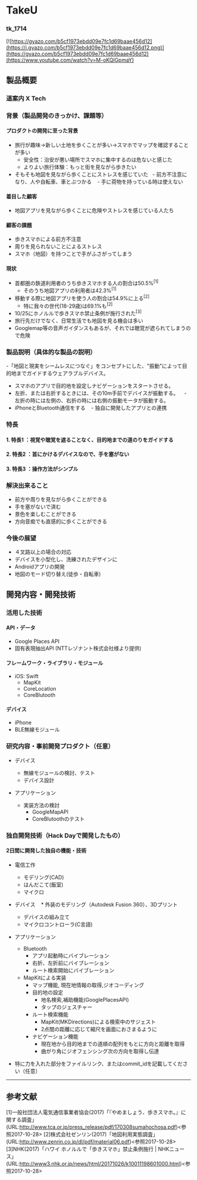 # TakeU
### tk_1714

[![https://gyazo.com/b5cf1973ebdd09e7fc1d69baae456d12](https://i.gyazo.com/b5cf1973ebdd09e7fc1d69baae456d12.png)](https://gyazo.com/b5cf1973ebdd09e7fc1d69baae456d12)(https://www.youtube.com/watch?v=M-oKQlGpmaY)
## 製品概要
### 道案内 X Tech

### 背景（製品開発のきっかけ、課題等）
#### プロダクトの開発に至った背景
- 旅行が趣味→新しい土地を歩くことが多い→スマホでマップを確認することが多い
    - 安全性：治安が悪い場所でスマホに集中するのは危ないと感じた
    - よりよい旅行体験：もっと街を見ながら歩きたい
- そもそも地図を見ながら歩くことにストレスを感じていた
    - 前方不注意になり、人や自転車、車とぶつかる
    - 手に荷物を持っている時は使えない

#### 着目した顧客
- 地図アプリを見ながら歩くことに危険やストレスを感じている人たち

#### 顧客の課題
- 歩きスマホによる前方不注意
- 周りを見られないことによるストレス
- スマホ（地図）を持つことで手がふさがってしまう

#### 現状
- 首都圏の鉄道利用者のうち歩きスマホする人の割合は50.5%<sup>[1]</sup>
    - そのうち地図アプリの利用者は42.3%<sup>[1]</sup>
- 移動する際に地図アプリを使う人の割合は54.9%に上る<sup>[2]</sup>
    - 特に我々の世代(18-29歳)は69.1%も<sup>[2]</sup>
- 10/25にホノルルで歩きスマホ禁止条例が施行された<sup>[3]</sup>
- 旅行先だけでなく、日常生活でも地図を見る機会は多い
- Googlemap等の音声ガイダンスもあるが、それでは聴覚が遮られてしまうので危険

### 製品説明（具体的な製品の説明）
-「地図と現実をシームレスにつなぐ」をコンセプトにした、"振動"によって目的地までガイドするウェアラブルデバイス。
- スマホのアプリで目的地を設定しナビゲーションをスタートさせる。
- 左折、または右折するときには、その10m手前でデバイスが振動する。
    - 左折の時には左側の、右折の時には右側の振動モータが振動する。
- iPhoneとBluetooth通信をする
    - 独自に開発したアプリとの連携

### 特長

#### 1. 特長1 ：視覚や聴覚を遮ることなく、目的地までの道のりをガイドする

#### 2. 特長2 ：首にかけるデバイスなので、手を塞がない

#### 3. 特長3 ：操作方法がシンプル

### 解決出来ること
- 前方や周りを見ながら歩くことができる
- 手を塞がないで済む
- 景色を楽しむことができる
- 方向音痴でも直感的に歩くことができる

### 今後の展望
- ４叉路以上の場合の対応
- デバイスを小型化し、洗練されたデザインに
- Androidアプリの開発
- 地図のモード切り替え(徒歩・自転車)

## 開発内容・開発技術
### 活用した技術
#### API・データ

- Google Places API
- 固有表現抽出API (NTTレゾナント株式会社様より提供)

#### フレームワーク・ライブラリ・モジュール
* iOS: Swift
    * MapKit
    * CoreLocation
    * CoreBlutooth

#### デバイス
* iPhone
* BLE無線モジュール

### 研究内容・事前開発プロダクト（任意）

* デバイス
    * 無線モジュールの検討、テスト
    * デバイス設計

* アプリケーション
    * 実装方法の検討
        * GoogleMapAPI
        * CoreBlutoothのテスト

### 独自開発技術（Hack Dayで開発したもの）
#### 2日間に開発した独自の機能・技術

* 電信工作
  * モデリング(CAD)
  * はんだこて(飯室)
  * マイクロ

* デバイス
    * 外装のモデリング（Autodesk Fusion 360）、3Dプリント
    * デバイスの組み立て
    * マイクロコントローラ(C言語)

* アプリケーション
    * Bluetooth
      * アプリ起動時にバイブレーション
      * 右折、左折前にバイブレーション
      * ルート検索開始にバイブレーション
    * MapKitによる実装
        * マップ機能, 現在地情報の取得,ジオコーディング
        * 目的地の設定
          * 地名検索,補助機能(GooglePlacesAPI)
          * タップのジェスチャー
        * ルート検索機能
            * MapKit(MKDirections)による検索中のサジェスト
            * 2点間の距離に応じて縮尺を画面におさまるように
        * ナビゲーション機能
            * 現在地から目的地までの道順の配列をもとに方向と距離を取得
            * 曲がり角にジオフェンシング次の方向を取得し伝達

* 特に力を入れた部分をファイルリンク、またはcommit_idを記載してください（任意）


---

## 参考文献
[1]一般社団法人電気通信事業者協会(2017)「『やめましょう、歩きスマホ。』に関する調査」(URL:http://www.tca.or.jp/press_release/pdf/170308sumahochosa.pdf)<参照2017-10-28>
[2]株式会社ゼンリン(2017)「地図利用実態調査」(URL:http://www.zenrin.co.jp/dl/pdf/material06.pdf)<参照2017-10-28>
[3]NHK(2017)「ハワイ ホノルルで「歩きスマホ」禁止条例施行 | NHKニュース」(URL:http://www3.nhk.or.jp/news/html/20171026/k10011198601000.html)<参照2017-10-28>
